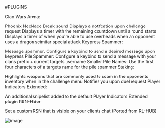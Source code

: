#PLUGINS

Clan Wars Arena:

Phoenix Necklace Break sound
Displays a notifcation upon challenge request
Displays a timer with the remaining countdown until a round starts
Displays a timer of when you're able to use overheads when an opponent uses a dragon scimitar special attack
Keypress Spammer:

Message spammer: Configure a keybind to send a desired message upon keypress
Pile Spammer: Configure a keybind to send a message with your clans prefix + current targets username
Smaller Pile Names: Use the first four characters of a targets name for the pile spammer
Staking:

Highlights weapons that are commonly used to scam in the opponents inventory when in the challenge menu
Notifies you upon duel request
Player Indicators Extended:

An additional snipelist added to the default Player Indicators Extended plugin
RSN-Hider

Set a custom RSN that is visible on your clients chat (Ported from RL-HUB)

![image](https://user-images.githubusercontent.com/51583993/113544537-7685d180-95b6-11eb-9127-809d37e65103.png)

